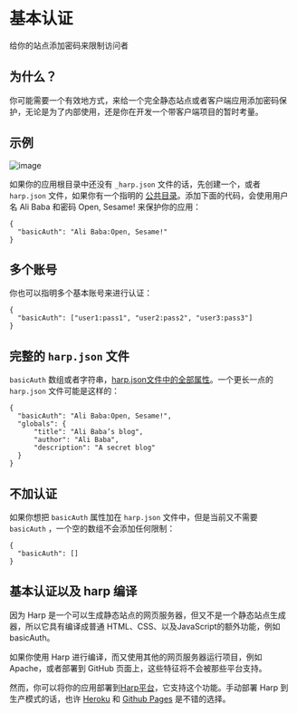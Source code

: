 # 基本认证

给你的站点添加密码来限制访问者


## 为什么？

你可能需要一个有效地方式，来给一个完全静态站点或者客户端应用添加密码保护，无论是为了内部使用，还是你在开发一个带客户端项目的暂时考量。

## 示例

![image](https://github.com/Leolusir/harp-docs/tree/master/images/basic-auth-1.gif)

如果你的应用根目录中还没有 `_harp.json` 文件的话，先创建一个，或者 `harp.json` 文件，如果你有一个指明的 [公共目录](http://harpjs.com/docs/development/public)。添加下面的代码，会使用用户名 Ali Baba 和密码 Open, Sesame! 来保护你的应用：

``` 
{
  "basicAuth": "Ali Baba:Open, Sesame!"
}
```

## 多个账号

你也可以指明多个基本账号来进行认证：

``` 
{
  "basicAuth": ["user1:pass1", "user2:pass2", "user3:pass3"]
}
```

## 完整的 `harp.json` 文件

`basicAuth` 数组或者字符串，[harp.json文件中的全部属性](http://harpjs.com/docs/development/harp-json)。一个更长一点的 `harp.json` 文件可能是这样的：

``` 
{
  "basicAuth": "Ali Baba:Open, Sesame!",
  "globals": {
      "title": "Ali Baba’s blog",
      "author": "Ali Baba",
      "description": "A secret blog"
  }
}
```

## 不加认证

如果你想把 `basicAuth` 属性加在 `harp.json` 文件中，但是当前又不需要 `basicAuth` ，一个空的数组不会添加任何限制：

``` 
{
  "basicAuth": []
}
```

## 基本认证以及 harp 编译

因为 Harp 是一个可以生成静态站点的网页服务器，但又不是一个静态站点生成器，所以它具有编译成普通 HTML、CSS、以及JavaScript的额外功能，例如 basicAuth。

如果你使用 Harp 进行编译，而又使用其他的网页服务器运行项目，例如 Apache，或者部署到 GitHub 页面上，这些特征将不会被那些平台支持。

然而，你可以将你的应用部署到[Harp平台](https://www.harp.io/)，它支持这个功能。手动部署 Harp 到生产模式的话，也许 [Heroku](http://harpjs.com/docs/deployment/heroku) 和 [Github Pages](http://harpjs.com/docs/deployment/github-pages) 是不错的选择。